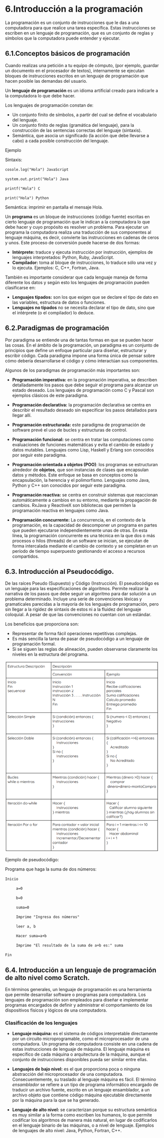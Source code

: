# 6.Introducción a la programación
La programación es un conjunto de instrucciones que le das a una computadora para que realice una tarea específica. Estas instrucciones se escriben en un lenguaje de programación, que es un conjunto de reglas y símbolos que la computadora puede entender y ejecutar.

## 6.1.Conceptos básicos de programación
Cuando realizas una petición a tu equipo de cómputo, (por ejemplo, guardar un documento en el procesador de textos), internamente se ejecutan bloques de instrucciones escritos en un lenguaje de programación que hacen posible las demandas del usuario.

Un **lenguaje de programación** es un idioma artificial creado para indicarle a la computadora lo que debe hacer.

Los lenguajes de programación constan de:
- Un conjunto finito de símbolos, a partir del cual se define el vocabulario del lenguaje.
- Un conjunto finito de reglas (gramática del lenguaje), para la construcción de las sentencias correctas del lenguaje (sintaxis).
- Semántica, que asocia un significado (la acción que debe llevarse a cabo) a cada posible construcción del lenguaje.

Ejemplo

Sintaxis:

`cosole.log("Hola") JavaScript`

`system.out.print("Hola") Java`

`printf("Hola") C`

`print("Hola") Python`

Semántica: imprimir en pantalla el mensaje Hola. 

Un **programa** es un bloque de instrucciones (código fuente) escritas en cierto lenguaje de programación que le indican a la computadora lo que debe hacer y cuyo propósito es resolver un problema.
Para ejecutar un programa la computadora realiza una traducción de sus componentes al lenguaje máquina, es decir, convierte las instrucciones en cadenas de ceros y unos.
Este proceso de conversión puede hacerse de dos formas:
- **Intérprete:** traduce y ejecuta instrucción por instrucción, ejemplos de lenguajes interpretados: Python, Ruby, JavaScript.
- **Compilador:** toma al bloque de instrucciones, lo traduce sólo una vez y lo ejecuta. 
Ejemplos: C, C++, Fortran, Java.

También es importante considerar que cada lenguaje maneja de forma diferente los datos y según esto los lenguajes de programación pueden clasificarse en:

- **Lenguajes tipados:** son los que exigen que se declare el tipo de dato en las variables, estructura de datos o funciones.
- **Lenguajes no tipados** no se necesita declarar el tipo de dato, sino que el intérprete (o el compilador) lo deduce.

## 6.2.Paradigmas de programación

Por paradigma se entiende una de tantas formas en que se pueden hacer las cosas. En el ámbito de la programación, un paradigma es un conjunto de principios que define un enfoque particular para diseñar, estructurar y escribir código. Cada paradigma impone una forma única de pensar sobre cómo debería desarrollarse el código y cómo interactúan sus componentes.

Algunos de los paradigmas de programación más importantes son:
- **Programación imperativa:** en la programación imperativa, se describen detalladamente los pasos que debe seguir el programa para alcanzar un estado deseado. Los lenguajes de programación como C y Pascal son ejemplos clásicos de este paradigma.

- **Programación declarativa:** la programación declarativa se centra en describir el resultado deseado sin especificar los pasos detallados para llegar allí.

- **Programación estructurada:** este paradigma de programación de software prevé el uso de bucles y estructuras de control.

- **Programación funcional:** se centra en tratar las computaciones como evaluaciones de funciones matemáticas y evita el cambio de estado y datos mutables. Lenguajes como Lisp, Haskell y Erlang son conocidos por seguir este paradigma.

- **Programación orientada a objetos (POO)**: los programas se estructuran alrededor de **objetos**, que son instancias de clases que encapsulan datos y métodos. Este enfoque se basa en conceptos como la encapsulación, la herencia y el polimorfismo. Lenguajes como Java, Python y C++ son conocidos por seguir este paradigma.

- **Programación reactiva:** se centra en construir sistemas que reaccionan automáticamente a cambios en su entorno, mediante la propagación de cambios. RxJava y ReactiveX son bibliotecas que permiten la programación reactiva en lenguajes como Java.

- **Programación concurrente:** La concurrencia, en el contexto de la programación, es la capacidad de descomponer un programa en partes que pueden ejecutarse independientemente unas de otras. En esta línea, la programación concurrente es una técnica en la que dos o más procesos o hilos (threads) de un software se inician, se ejecutan de forma intercalada mediante el cambio de contexto y se completan en un período de tiempo superpuesto gestionando el acceso a recursos compartidos.

## 6.3. Introducción al Pseudocódigo.
De las raíces Pseudo (Supuesto) y Código (Instrucción). El pseudocódigo es un lenguaje para las especificaciones de algoritmos. Permite realizar la narrativa de los pasos que debe seguir un algoritmo para dar solución a un problema determinado. Incluye una serie de convenciones léxicas y gramaticales parecidas a la mayoría de los lenguajes de programación, pero sin llegar a la rigidez de sintaxis de estos ni a la fluidez del lenguaje coloquial. A pesar de que las convenciones no cuentan con un estándar.

Los beneficios que proporciona son:
- Representar de forma fácil operaciones repetitivas complejas.
- Es más sencilla la tarea de pasar de pseudocódigo a un lenguaje de programación formal.
- Si se siguen las reglas de alineación, pueden observarse claramente los niveles en la estructura del programa.

![Pseudocodigo](./image/pseudocodigo.png)

Ejemplo de pseudocódigo:

Programa que haga la suma de dos números:

`Inicio`

`     a=0`

`     b=0`

`     suma=0`

`     Imprime "Ingresa dos números"`

`     leer a, b`

`     Hacer suma=a+b`

`     Imprime "El resultado de la suma de a+b es:" suma`

`Fin`

## 6.4. Introducción a un lenguaje de programación de alto nivel como Scratch.

En términos generales, un lenguaje de programación es una herramienta que permite desarrollar software o programas para computadora. Los lenguajes de programación son empleados para diseñar e implementar programas encargados de definir y administrar el comportamiento de los dispositivos físicos y lógicos de una computadora.

### Clasificación de los lenguajes
- **Lenguaje máquina:** es el sistema de códigos interpretable directamente por un circuito microprogramable, como el microprocesador de una computadora. Un programa de computadora consiste en una cadena de estas instrucciones de lenguaje de máquina. El lenguaje máquina es específico de cada máquina o arquitectura de la máquina, aunque el conjunto de instrucciones disponibles pueda ser similar entre ellas.

- **Lenguajes de bajo nivel:** es el que proporciona poca o ninguna abstracción del microprocesador de una computadora. Consecuentemente, su traslado al lenguaje máquina es fácil. El término *ensamblador* se refiere a un tipo de programa informático encargado de traducir un archivo fuente, escrito en un lenguaje ensamblador, a un archivo objeto que contiene código máquina ejecutable directamente por la máquina para la que se ha generado.

- **Lenguaje de alto nivel:** se caracterizan porque su estructura semántica es muy similar a la forma como escriben los humanos, lo que permite codificar los algoritmos de manera más natural, en lugar de codificarlos en el lenguaje binario de las máquinas, o a nivel de lenguaje. Ejemplos de lenguajes de alto nivel: Java, Python, Fortran, C++.